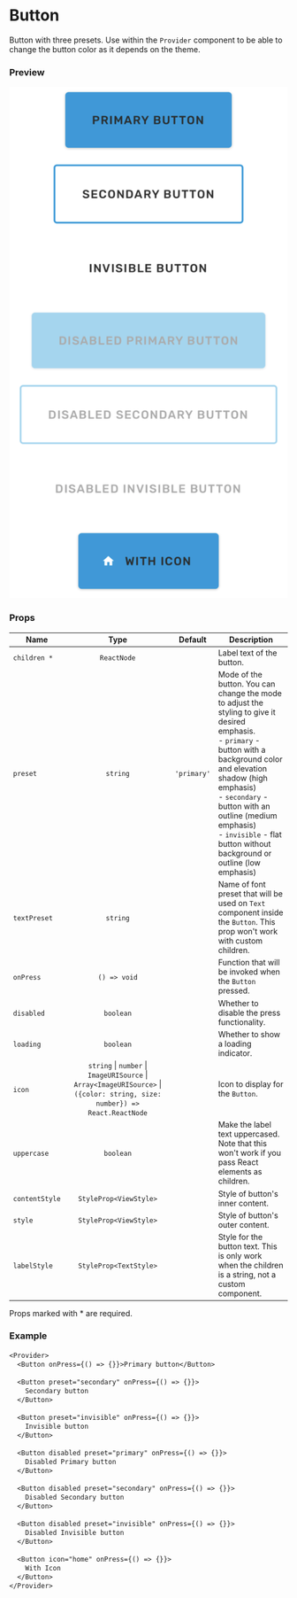 # Button

Button with three presets. Use within the `Provider` component to be able to change the button color as it depends on the theme.

### Preview

![button_preview](../assets/button_preview.png)

### Props

| Name           |                                                            Type                                                             |   Default   | Description                                                                                                                                                                                                                                                                                                                 |
| -------------- | :-------------------------------------------------------------------------------------------------------------------------: | :---------: | --------------------------------------------------------------------------------------------------------------------------------------------------------------------------------------------------------------------------------------------------------------------------------------------------------------------------- |
| `children *`   |                                                         `ReactNode`                                                         |             | Label text of the button.                                                                                                                                                                                                                                                                                                   |
| `preset`       |                                                          `string`                                                           | `'primary'` | Mode of the button. You can change the mode to adjust the styling to give it desired emphasis.<br>- `primary` - button with a background color and elevation shadow (high emphasis)<br>- `secondary` - button with an outline (medium emphasis)<br>- `invisible` - flat button without background or outline (low emphasis) |
| `textPreset`   |                                                          `string`                                                           |             | Name of font preset that will be used on `Text` component inside the `Button`. This prop won't work with custom children.                                                                                                                                                                                                   |
| `onPress`      |                                                        `() => void`                                                         |             | Function that will be invoked when the `Button` pressed.                                                                                                                                                                                                                                                                    |
| `disabled`     |                                                          `boolean`                                                          |             | Whether to disable the press functionality.                                                                                                                                                                                                                                                                                 |
| `loading`      |                                                          `boolean`                                                          |             | Whether to show a loading indicator.                                                                                                                                                                                                                                                                                        |
| `icon`         | `string` \| `number` \| `ImageURISource` \| `Array<ImageURISource>` \| `({color: string, size: number}) => React.ReactNode` |             | Icon to display for the `Button`.                                                                                                                                                                                                                                                                                           |
| `uppercase`    |                                                          `boolean`                                                          |             | Make the label text uppercased. Note that this won't work if you pass React elements as children.                                                                                                                                                                                                                           |
| `contentStyle` |                                                   `StyleProp<ViewStyle>`                                                    |             | Style of button's inner content.                                                                                                                                                                                                                                                                                            |
| `style`        |                                                   `StyleProp<ViewStyle>`                                                    |             | Style of button's outer content.                                                                                                                                                                                                                                                                                            |
| `labelStyle`   |                                                   `StyleProp<TextStyle>`                                                    |             | Style for the button text. This is only work when the children is a string, not a custom component.                                                                                                                                                                                                                         |

Props marked with \* are required.

### Example

```tsx
<Provider>
  <Button onPress={() => {}}>Primary button</Button>

  <Button preset="secondary" onPress={() => {}}>
    Secondary button
  </Button>

  <Button preset="invisible" onPress={() => {}}>
    Invisible button
  </Button>

  <Button disabled preset="primary" onPress={() => {}}>
    Disabled Primary button
  </Button>

  <Button disabled preset="secondary" onPress={() => {}}>
    Disabled Secondary button
  </Button>

  <Button disabled preset="invisible" onPress={() => {}}>
    Disabled Invisible button
  </Button>

  <Button icon="home" onPress={() => {}}>
    With Icon
  </Button>
</Provider>
```
